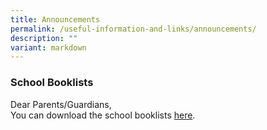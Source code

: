 ```yaml
---
title: Announcements
permalink: /useful-information-and-links/announcements/
description: ""
variant: markdown
---
```


### School Booklists        

Dear Parents/Guardians,  
You can download the school booklists [here](https://drive.google.com/drive/folders/1lHMe2ZokuGJl45dvSjpEES2we19U5WQd).